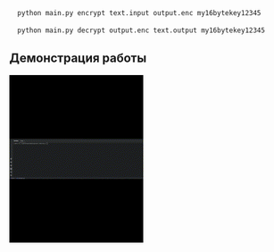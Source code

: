 ```bash
  python main.py encrypt text.input output.enc my16bytekey12345
```

```bash
  python main.py decrypt output.enc text.output my16bytekey12345
```


## Демонстрация работы
![Alt Text](https://github.com/AnarCom/encr-labs/blob/main/LAB_4/demonstration.gif)